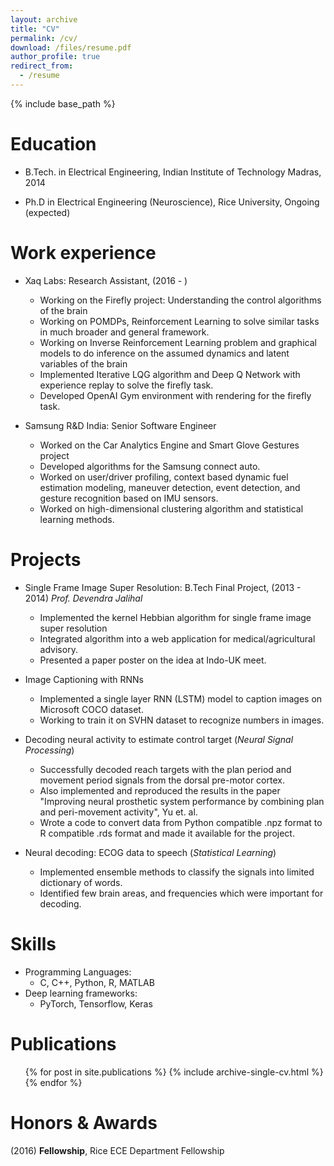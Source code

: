 ```yaml
---
layout: archive
title: "CV"
permalink: /cv/
download: /files/resume.pdf
author_profile: true
redirect_from:
  - /resume
---
```


{% include base_path %}

Education
======
* B.Tech. in Electrical Engineering, Indian Institute of Technology Madras, 2014
<!--- * M.S. in Electrical Engineering (Neuroscience), Rice University, 2016 - 2018 (expected) --->
* Ph.D in Electrical Engineering (Neuroscience), Rice University, Ongoing (expected)

Work experience
======
* Xaq Labs: Research Assistant, (2016 - )
  * Working on the Firefly project: Understanding the control algorithms of the brain
  * Working on POMDPs, Reinforcement Learning to solve similar tasks in much broader and general framework.
  * Working on Inverse Reinforcement Learning problem and graphical models to do inference on the assumed dynamics and latent variables of the brain
  * Implemented Iterative LQG algorithm and Deep Q Network with experience replay to solve the firefly task.
  * Developed OpenAI Gym environment with rendering for the firefly task.

* Samsung R&D India: Senior Software Engineer
  * Worked on the Car Analytics Engine and Smart Glove Gestures project
  * Developed algorithms for the Samsung connect auto.
  * Worked on user/driver profiling, context based dynamic fuel estimation modeling, maneuver detection, event detection, and gesture recognition based on IMU sensors.
  * Worked on high-dimensional clustering algorithm and statistical learning methods.

Projects
======
* Single Frame Image Super Resolution: B.Tech Final Project, (2013 - 2014)
_Prof. Devendra Jalihal_
  * Implemented the kernel Hebbian algorithm for single frame image super resolution
  * Integrated algorithm into a web application for medical/agricultural advisory.
  * Presented a paper poster on the idea at Indo-UK meet.

* Image Captioning with RNNs
  * Implemented a single layer RNN (LSTM) model to caption images on Microsoft COCO dataset.
  * Working to train it on SVHN dataset to recognize numbers in images.

* Decoding neural activity to estimate control target (_Neural Signal Processing_)
  * Successfully decoded reach targets with the plan period and movement period signals from the dorsal pre-motor cortex.
  * Also implemented and reproduced the results in the paper "Improving neural prosthetic system performance by combining plan and peri-movement activity", Yu et. al.
  * Wrote a code to convert data from Python compatible .npz format to R compatible .rds format and made it available for the project.

* Neural decoding: ECOG data to speech (_Statistical Learning_)
  * Implemented ensemble methods to classify the signals into limited dictionary of words.
  * Identified few brain areas, and frequencies which were important for decoding.

Skills
======
* Programming Languages:
  * C, C++, Python, R, MATLAB
* Deep learning frameworks:
  * PyTorch, Tensorflow, Keras

Publications
======
  <ul>{% for post in site.publications %}
    {% include archive-single-cv.html %}
  {% endfor %}</ul>

Honors & Awards
======
(2016) **Fellowship**, Rice ECE Department Fellowship 

<!---
Talks
======
  <ul>{% for post in site.talks %}
    {% include archive-single-talk-cv.html %}
  {% endfor %}</ul>

Teaching
======
  <ul>{% for post in site.teaching %}
    {% include archive-single-cv.html %}
  {% endfor %}</ul>

Service and leadership
======
* Currently signed in to 43 different slack teams

--->
